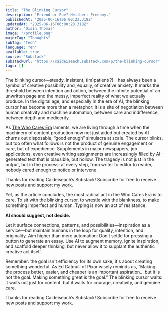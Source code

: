 ```yaml
---
title: "The Blinking Cursor"
description: "Friend or Foe? Neither: Frenemy."
publishedAt: "2025-06-16T06:00:23.318Z"
updatedAt: "2025-06-16T06:00:23.318Z"
author: "Oisín Thomas"
image: "/profile.png"
majorTag: "Thoughts"
subTag: "Tech"
language: "en"
available: true
source: "Substack"
substackUrl: "https://caideiseach.substack.com/p/the-blinking-cursor"
tags: []
---
```


The blinking cursor—steady, insistent, (im)patient(?)—has always been a symbol of creative possibility and, equally, of creative anxiety. It marks the threshold between intention and action, between the infinite potential of an unwritten page and the messy, imperfect reality of what we actually produce. In the digital age, and especially in the era of AI, the blinking cursor has become more than a metaphor: it is a site of negotiation between human creativity and machine automation, between care and indifference, between depth and mediocrity.

As [The Who Cares Era](https://dansinker.com/posts/2025-05-23-who-cares/) laments, we are living through a time when the machinery of content production now not just aided but created by AI churns out disposable, “good enough” simulacra at scale. The cursor blinks, but too often what follows is not the product of genuine engagement or care, but of expedience. Supplements in major newspapers, job applications, even creative writing assignments are increasingly filled by AI-generated text that is plausible, but hollow. The tragedy is not just in the output, but in the process: at every step, from writer to editor to reader, nobody cared enough to notice or intervene.

Thanks for reading Caideiseach’s Substack! Subscribe for free to receive new posts and support my work.

Yet, as the article concludes, the most radical act in the Who Cares Era is to care. To sit with the blinking cursor, to wrestle with the blankness, to make something imperfect and human. Typing is now an act of resistance.

**AI should suggest, not decide.**

Let it surface connections, patterns, and possibilities—inspiration as a service—but maintain humans in the loop for quality, intention, and originality. Aim higher than mere automation: Don’t settle for pressing a button to generate an essay. Use AI to augment memory, ignite inspiration, and scaffold deeper thinking, but never allow it to supplant the authentic creative act itself.

Remember: the goal isn't efficiency for its own sake; it's about creating something wonderful. As Ed Catmull of Pixar wisely reminds us, “Making the process better, easier, and cheaper is an important aspiration… but it is not the goal. Making something great is the goal.” The blinking cursor waits: it waits not just for content, but it waits for courage, creativity, and genuine care.

Thanks for reading Caideiseach’s Substack! Subscribe for free to receive new posts and support my work.
